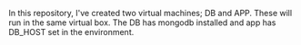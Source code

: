 In this repository, I've created two virtual machines; DB and APP. These will
run in the same virtual box. The DB has mongodb installed and app has DB_HOST
set in the environment.
